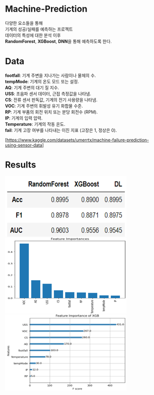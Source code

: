 # Machine-Prediction

다양한 요소들을 통해<br/>
기계의 성공/실패를 예측하는 프로젝트<br/>
데이터의 특성에 대한 분석 이후<br/>
**RandomForest**, **XGBoost**, **DNN**을 통해 예측하도록 한다.<br/> 

# Data

**footfall**: 기계 주변을 지나가는 사람이나 물체의 수.<br/>
**tempMode**: 기계의 온도 모드 또는 설정.<br/>
**AQ**: 기계 주변의 대기 질 지수.<br/>
**USS**: 초음파 센서 데이터, 근접 측정값을 나타냄.<br/>
**CS**: 전류 센서 판독값, 기계의 전기 사용량을 나타냄.<br/>
**VOC**: 기계 주변의 휘발성 유기 화합물 수준.<br/>
**RP**: 기계 부품의 회전 위치 또는 분당 회전수 (RPM).<br/>
**IP**: 기계의 입력 압력.<br/>
**Temperature**: 기계의 작동 온도.<br/>
**fail**: 기계 고장 여부를 나타내는 이진 지표 (고장은 1, 정상은 0).<br/>

[https://www.kaggle.com/datasets/umerrtx/machine-failure-prediction-using-sensor-data]<br/>

# Results
<img src='./images/Results.png' width="400" height="200"/> <br/>
<img src='./images/RandomForest_imporance.png' width="400" height="250"/> <img src='./images/XGBoost_importance.png' width="400" height="250"/>

